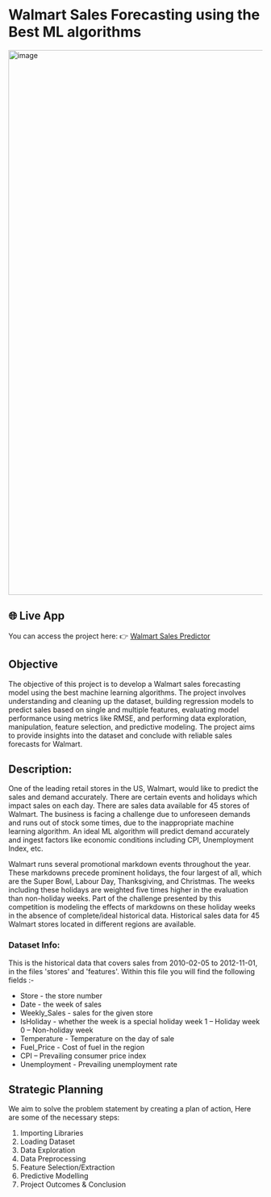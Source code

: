 # Walmart Sales Forecasting using the Best ML algorithms

<img width="1920" height="1080" alt="image" src="https://github.com/user-attachments/assets/4037440c-131c-4f0f-843b-9eeeac75fcb8" />

## 🌐 Live App
You can access the project here: 👉 [Walmart Sales Predictor](https://walmartsalespredictor.streamlit.app/)

## Objective

The objective of this project is to develop a Walmart sales forecasting model using the best machine learning algorithms. The project involves understanding and cleaning up the dataset, building regression models to predict sales based on single and multiple features, evaluating model performance using metrics like RMSE, and performing data exploration, manipulation, feature selection, and predictive modeling. The project aims to provide insights into the dataset and conclude with reliable sales forecasts for Walmart.

## Description:

One of the leading retail stores in the US, Walmart, would like to predict the sales and demand accurately. There are certain events and holidays which impact sales on each day. There are sales data available for 45 stores of Walmart. The business is facing a challenge due to unforeseen demands and runs out of stock some times, due to the inappropriate machine learning algorithm. An ideal ML algorithm will predict demand accurately and ingest factors like economic conditions including CPI, Unemployment Index, etc.

Walmart runs several promotional markdown events throughout the year. These markdowns precede prominent holidays, the four largest of all, which are the Super Bowl, Labour Day, Thanksgiving, and Christmas. The weeks including these holidays are weighted five times higher in the evaluation than non-holiday weeks. Part of the challenge presented by this competition is modeling the effects of markdowns on these holiday weeks in the absence of complete/ideal historical data. Historical sales data for 45 Walmart stores located in different regions are available.

### Dataset Info:
This is the historical data that covers sales from 2010-02-05 to 2012-11-01, in the files 'stores' and 'features'. Within this file you will find the following fields :-

* Store - the store number
* Date - the week of sales
* Weekly_Sales -  sales for the given store
* IsHoliday - whether the week is a special holiday week 1 – Holiday week 0 – Non-holiday week
* Temperature - Temperature on the day of sale
* Fuel_Price - Cost of fuel in the region
* CPI – Prevailing consumer price index
* Unemployment - Prevailing unemployment rate

## Strategic Planning

We aim to solve the problem statement by creating a plan of action, Here are some of the necessary steps:

1. Importing Libraries
2. Loading Dataset
3. Data Exploration
4. Data Preprocessing
5. Feature Selection/Extraction
6. Predictive Modelling
7. Project Outcomes & Conclusion
